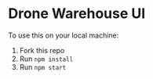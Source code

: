 # Drone Warehouse UI

To use this on your local machine:

1. Fork this repo
2. Run `npm install`
3. Run `npm start`

